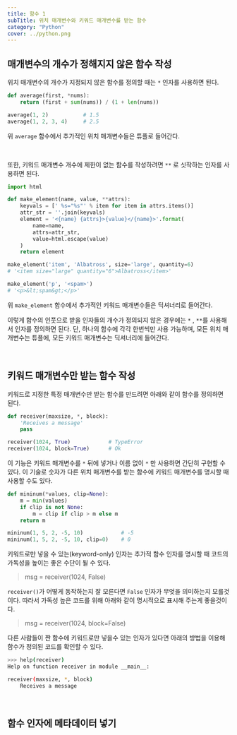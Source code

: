 ```yaml
---
title: 함수 1
subTitle: 위치 매개변수와 키워드 매개변수를 받는 함수
category: "Python"
cover: ../python.png
---
```


## 매개변수의 개수가 정해지지 않은 함수 작성
위치 매개변수의 개수가 지정되지 않은 함수를 정의할 때는 `*` 인자를 사용하면 된다.

```python
def average(first, *nums):
    return (first + sum(nums)) / (1 + len(nums))

average(1, 2)           # 1.5
average(1, 2, 3, 4)     # 2.5
```
위 `average` 함수에서 추가적인 위치 매개변수들은 튜플로 들어간다.

<br>

또한, 키워드 매개변수 개수에 제한이 없는 함수를 작성하려면 `**` 로 싯작하는 인자를 사용하면 된다.
```python
import html

def make_element(name, value, **attrs):
    keyvals = [' %s="%s"' % item for item in attrs.items()]
    attr_str = ''.join(keyvals)
    element = '<{name} {attrs}>{value}</{name}>'.format(
        name=name,
        attrs=attr_str,
        value=html.escape(value)
    )
    return element

make_element('item', 'Albatross', size='large', quantity=6)
# '<item size="large" quantity="6">Albatross</item>'

make_element('p', '<spam>')
# '<p>&lt;spam&gt;</p>'
```
위 `make_element` 함수에서 추가적인 키워드 매개변수들은 딕셔너리로 들어간다.

이렇게 함수의 인풋으로 받을 인자들의 개수가 정의되지 않은 경우에는 `*` , `**`를 사용해서 인자를 정의하면 된다. 단, 하나의 함수에 각각 한번씩만 사용 가능하며, 모든 위치 매개변수는 튜플에, 모든 키워드 매개변수는 딕셔너리에 들어간다.

<br>

## 키워드 매개변수만 받는 함수 작성
키워드로 지정한 특정 매개변수만 받는 함수를 만드려면 아래와 같이 함수를 정의하면 된다.

```python
def receiver(maxsize, *, block):
    'Receives a message'
    pass

receiver(1024, True)            # TypeError
receiver(1024, block=True)      # Ok
```
이 기능은 키워드 매개변수를 `*` 뒤에 넣거나 이름 없이 `*` 만 사용하면 간단히 구현할 수 있다. 이 기술로 숫자가 다른 위치 매개변수를 받는 함수에 키워드 매개변수를 명시할 때 사용할 수도 있다.
```python
def mininum(*values, clip=None):
    m = min(values)
    if clip is not None:
        m = clip if clip > m else m
    return m

mininum(1, 5, 2, -5, 10)            # -5
mininum(1, 5, 2, -5, 10, clip=0)    # 0
```

키워드로만 넣을 수 있는(keyword-only) 인자는 추가적 함수 인자를 명시할 때 코드의 가독성을 높이는 좋은 수단이 될 수 있다.
> msg = receiver(1024, False)

`receiver()`가 어떻게 동작하는지 잘 모른다면 `False` 인자가 무엇을 의미하는지 모를것이다. 따라서 가독성 높은 코드를 위해 아래와 같이 명시적으로 표시해 주는게 좋을것이다.
> msg = receiver(1024, block=False)

다른 사람들이 짠 함수에 키워드로만 넣을수 있는 인자가 있다면 아래의 방법을 이용해 함수가 정의된 코드를 확인할 수 있다.
```bash
>>> help(receiver)
Help on function receiver in module __main__:

receiver(maxsize, *, block)
    Receives a message
```

<br>

## 함수 인자에 메타데이터 넣기
